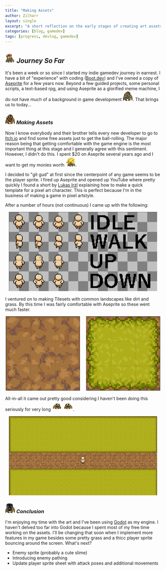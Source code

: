 ```yaml
---
title: "Making Assets"
author: Zilharr
layout: single
excerpt: "A short reflection on the early stages of creating art assets for my game."
categories: [blog, gamedev]
tags: [progress, devlog, gamedev]
---
```


## <img src="/assets/images/king_crab.png" alt="king crab" width="32" height="32" /> *Journey So Far*

It's been a week or so since I started my indie gamedev journey in earnest. I have a bit of "experience" with
coding ([Boot.dev](https://www.boot.dev/)) and I've owned a copy of [Aseprite](https://www.aseprite.org/) for
a few years now. Beyond a few guided projects, some personal scripts, a text-based rpg, and using Aseprite
as a glorified meme machine, I do not have much of a background in game development <img src="/assets/images/bruhcrab.png" alt="bruh-crab" width="32" height="32" />. That brings us to today...

### <img src="/assets/images/kawaii_crab.png" alt="kawaii crab" width="32" height="32" /> *Making Assets*

Now I know everybody and their brother tells every new developer to go to [Itch.io](https://itch.io/) and find some
free assets just to get the ball-rolling. The major reason being that getting comfortable with the game engine
is the most important thing at this stage and I generally agree with this sentiment. However, I didn't do this.
I spent $20 on Aseprite several years ago and I want to get my monies worth <img src="/assets/images/super_bruh.png" alt="super_bruh" width="32" height="32" />.

I decided to "git gud" at first since the centerpoint of any game seems to be the player sprite. I fired up Aseprite
and opened up YouTube where pretty quickly I found a short by [Lukas Irzl](https://www.youtube.com/watch?v=aLPPSjmRQgc)
explaining how to make a quick template for a pixel art character. This is perfect because I'm in the business of making
a game in pixel artstyle.

After a number of hours (not continuous) I came up with the following:

<p style="text-align: center;">
    <img src="/assets/images/2025_04_08_16_21_15_player.aseprite_Aseprite_v1.3.13.png" alt="player sprite sheet with various defined directions" width="480" height="256" />
</p>

I ventured on to making Tilesets with common landscapes like dirt and grass. By this time I was fairly comfortable with Aseprite so these went much faster.

<p style="text-align: center;">
    <img src="/assets/images/2025_04_08_16_38_30_dirt.png" alt="dirt sprite sheet" width="240" height="240" style="margin-right: 20px;" /><img src="/assets/images/2025_04_08_16_39_21_grass.png" alt="grass sprite sheet" width="240" height="240" />
</p>

All-in-all it came out pretty good considering I haven't been doing this seriously for very long <img src="/assets/images/crab skurred_r.png" alt="crab skurred" width="32" height="32" />  <img src="/assets/images/crab skurred.png" alt="crab skurred right" width="32" height="32" />.

<p style="text-align: center;">
    <img src="/assets/images/2025_04_08_16_45_11_in_game.png" alt="in-game screenshot of the player on the map" width="480" height="256" />
</p>

### <img src="/assets/images/giga_crab.png" alt="giga crab" width="32" height="32" />  *Conclusion*

I'm enjoying my time with the art and I've been using [Godot](https://godotengine.org/) as my engine. I haven't delved too far into Godot because I spent most of my free time working on the assets. I'll be changing that soon when I implement more features in my game besides some pretty grass and a thicc player sprite bouncing around the screen. What's next?

 - Enemy sprite (probably a cute slime)
 - Introducing enemy pathing
 - Update player sprite sheet with attack poses and additional movements
